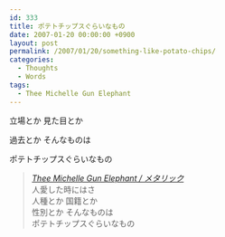 ```yaml
---
id: 333
title: ポテトチップスぐらいなもの
date: 2007-01-20 00:00:00 +0900
layout: post
permalink: /2007/01/20/something-like-potato-chips/
categories:
  - Thoughts
  - Words
tags:
  - Thee Michelle Gun Elephant
---
```

立場とか 見た目とか
  
過去とか そんなものは
  
ポテトチップスぐらいなもの

<blockquote cite="http://www.last.fm/music/THEE+MICHELLE+GUN+ELEPHANT/_/%E3%83%A1%E3%82%BF%E3%83%AA%E3%83%83%E3%82%AF" title="Thee Michelle Gun Elephant / メタリック">
  <p>
    <cite><a href="http://www.last.fm/music/THEE+MICHELLE+GUN+ELEPHANT/_/%E3%83%A1%E3%82%BF%E3%83%AA%E3%83%83%E3%82%AF" rel="external nofollow">Thee Michelle Gun Elephant / メタリック</a></cite><br /> 人愛した時にはさ<br /> 人種とか 国籍とか<br /> 性別とか そんなものは<br /> ポテトチップスぐらいなもの
  </p>
</blockquote>
